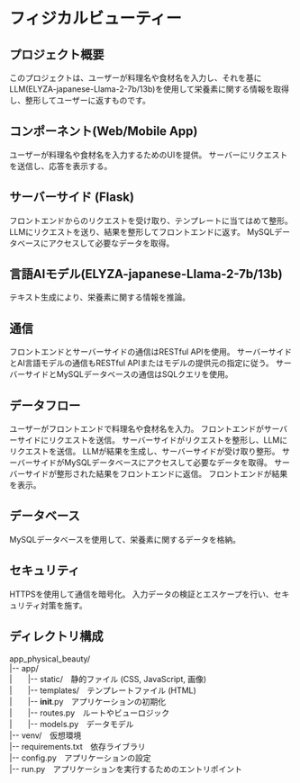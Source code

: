# フィジカルビューティー

## プロジェクト概要
このプロジェクトは、ユーザーが料理名や食材名を入力し、それを基にLLM(ELYZA-japanese-Llama-2-7b/13b)を使用して栄養素に関する情報を取得し、整形してユーザーに返すものです。

## コンポーネント(Web/Mobile App)
ユーザーが料理名や食材名を入力するためのUIを提供。
サーバーにリクエストを送信し、応答を表示する。

## サーバーサイド (Flask)
フロントエンドからのリクエストを受け取り、テンプレートに当てはめて整形。
LLMにリクエストを送り、結果を整形してフロントエンドに返す。
MySQLデータベースにアクセスして必要なデータを取得。

## 言語AIモデル(ELYZA-japanese-Llama-2-7b/13b)
テキスト生成により、栄養素に関する情報を推論。

## 通信
フロントエンドとサーバーサイドの通信はRESTful APIを使用。
サーバーサイドとAI言語モデルの通信もRESTful APIまたはモデルの提供元の指定に従う。
サーバーサイドとMySQLデータベースの通信はSQLクエリを使用。

## データフロー
ユーザーがフロントエンドで料理名や食材名を入力。
フロントエンドがサーバーサイドにリクエストを送信。
サーバーサイドがリクエストを整形し、LLMにリクエストを送信。
LLMが結果を生成し、サーバーサイドが受け取り整形。
サーバーサイドがMySQLデータベースにアクセスして必要なデータを取得。
サーバーサイドが整形された結果をフロントエンドに返信。
フロントエンドが結果を表示。

## データベース
MySQLデータベースを使用して、栄養素に関するデータを格納。

## セキュリティ
HTTPSを使用して通信を暗号化。
入力データの検証とエスケープを行い、セキュリティ対策を施す。

## ディレクトリ構成
app_physical_beauty/  
|-- app/  
|　　|-- static/　静的ファイル (CSS, JavaScript, 画像)  
|　　|-- templates/　テンプレートファイル (HTML)  
|　　|-- __init__.py　アプリケーションの初期化  
|　　|-- routes.py　ルートやビューロジック  
|　　|-- models.py　データモデル  
|-- venv/　仮想環境  
|-- requirements.txt　依存ライブラリ  
|-- config.py　アプリケーションの設定  
|-- run.py　アプリケーションを実行するためのエントリポイント  

